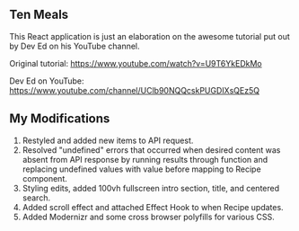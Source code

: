 ## Ten Meals

This React application is just an elaboration on the awesome tutorial put out by Dev Ed on his YouTube channel.

Original tutorial:
https://www.youtube.com/watch?v=U9T6YkEDkMo

Dev Ed on YouTube:
https://www.youtube.com/channel/UClb90NQQcskPUGDIXsQEz5Q

## My Modifications
1. Restyled and added new items to API request. 
2. Resolved "undefined" errors that occurred when desired content was absent from API response by running results through function and replacing undefined values with value before mapping to Recipe component.
3. Styling edits, added 100vh fullscreen intro section, title, and centered search.
4. Added scroll effect and attached Effect Hook to when Recipe updates.
5. Added Modernizr and some cross browser polyfills for various CSS.